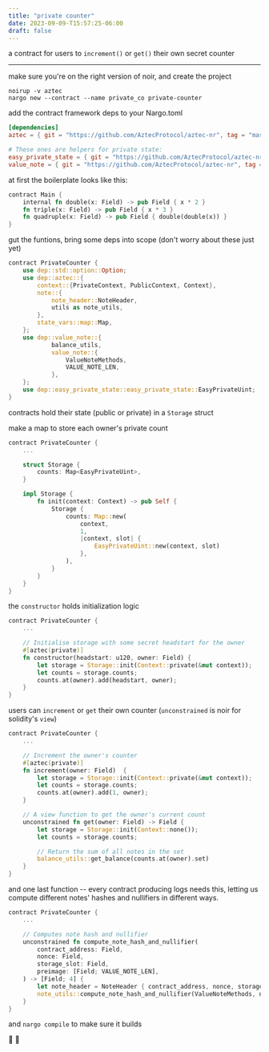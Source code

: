 ```yaml
---
title: "private counter"
date: 2023-09-09-T15:57:25-06:00
draft: false
---
```


a contract for users to `increment()` or `get()` their own secret counter

---

make sure you're on the right version of noir, and create the project

```
noirup -v aztec
nargo new --contract --name private_co private-counter
```

add the contract framework deps to your Nargo.toml

```toml {.codebox}
[dependencies]
aztec = { git = "https://github.com/AztecProtocol/aztec-nr", tag = "master" , directory = "aztec" }

# These ones are helpers for private state:
easy_private_state = { git = "https://github.com/AztecProtocol/aztec-nr", tag = "master" , directory = "easy-private-state" }
value_note = { git = "https://github.com/AztecProtocol/aztec-nr", tag = "master" , directory = "value-note" }
```

at first the boilerplate looks like this:

```rust {.codebox}
contract Main {
    internal fn double(x: Field) -> pub Field { x * 2 }
    fn triple(x: Field) -> pub Field { x * 3 }
    fn quadruple(x: Field) -> pub Field { double(double(x)) }
}
```

gut the funtions, bring some deps into scope (don't worry about these just yet)

```rust {.codebox}
contract PrivateCounter {
    use dep::std::option::Option;
    use dep::aztec::{
        context::{PrivateContext, PublicContext, Context},
        note::{
            note_header::NoteHeader,
            utils as note_utils,
        },
        state_vars::map::Map,
    };
    use dep::value_note::{
            balance_utils,
            value_note::{
                ValueNoteMethods,
                VALUE_NOTE_LEN,
            },
    };
    use dep::easy_private_state::easy_private_state::EasyPrivateUint;
}
```

contracts hold their state (public or private) in a `Storage` struct

make a map to store each owner's private count

```rust {.codebox}
contract PrivateCounter {
    ...

    struct Storage {
        counts: Map<EasyPrivateUint>,
    }

    impl Storage {
        fn init(context: Context) -> pub Self {
            Storage {
                counts: Map::new(
                    context,
                    1,
                    |context, slot| {
                        EasyPrivateUint::new(context, slot)
                    },
                ),
            }
        }
    }
}
```

the `constructor` holds initialization logic

```rust {.codebox}
contract PrivateCounter {
    ...

    // Initialise storage with some secret headstart for the owner
    #[aztec(private)]
    fn constructor(headstart: u120, owner: Field) {
        let storage = Storage::init(Context::private(&mut context));
        let counts = storage.counts;
        counts.at(owner).add(headstart, owner);
    }
}
```

users can `increment` or `get` their own counter (`unconstrained` is noir for solidity's `view`)

```rust {.codebox}
contract PrivateCounter {
    ...

    // Increment the owner's counter
    #[aztec(private)]
    fn increment(owner: Field)  {
        let storage = Storage::init(Context::private(&mut context));
        let counts = storage.counts;
        counts.at(owner).add(1, owner);
    }

    // A view function to get the owner's current count
    unconstrained fn get(owner: Field) -> Field {
        let storage = Storage::init(Context::none());
        let counts = storage.counts;

        // Return the sum of all notes in the set
        balance_utils::get_balance(counts.at(owner).set)
    }
}
```

and one last function -- every contract producing logs needs this, letting us compute different notes' hashes and nullifiers in different ways.

```rust {.codebox}
contract PrivateCounter {
    ...

    // Computes note hash and nullifier
    unconstrained fn compute_note_hash_and_nullifier(
        contract_address: Field,
        nonce: Field,
        storage_slot: Field,
        preimage: [Field; VALUE_NOTE_LEN],
    ) -> [Field; 4] {
        let note_header = NoteHeader { contract_address, nonce, storage_slot };
        note_utils::compute_note_hash_and_nullifier(ValueNoteMethods, note_header, preimage)
    }
}
```

and `nargo compile` to make sure it builds

🤫 🧮
